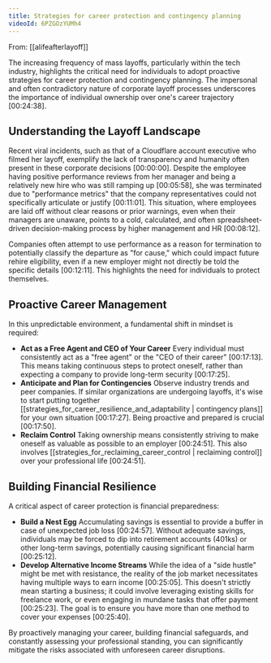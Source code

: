 ```yaml
---
title: Strategies for career protection and contingency planning
videoId: 6PZGOzYUMh4
---
```


From: [[alifeafterlayoff]] <br/> 

The increasing frequency of mass layoffs, particularly within the tech industry, highlights the critical need for individuals to adopt proactive strategies for career protection and contingency planning. The impersonal and often contradictory nature of corporate layoff processes underscores the importance of individual ownership over one's career trajectory <a class="yt-timestamp" data-t="00:24:38">[00:24:38]</a>.

## Understanding the Layoff Landscape

Recent viral incidents, such as that of a Cloudflare account executive who filmed her layoff, exemplify the lack of transparency and humanity often present in these corporate decisions <a class="yt-timestamp" data-t="00:00:00">[00:00:00]</a>. Despite the employee having positive performance reviews from her manager and being a relatively new hire who was still ramping up <a class="yt-timestamp" data-t="00:05:58">[00:05:58]</a>, she was terminated due to "performance metrics" that the company representatives could not specifically articulate or justify <a class="yt-timestamp" data-t="00:11:01">[00:11:01]</a>. This situation, where employees are laid off without clear reasons or prior warnings, even when their managers are unaware, points to a cold, calculated, and often spreadsheet-driven decision-making process by higher management and HR <a class="yt-timestamp" data-t="00:08:12">[00:08:12]</a>.

Companies often attempt to use performance as a reason for termination to potentially classify the departure as "for cause," which could impact future rehire eligibility, even if a new employer might not directly be told the specific details <a class="yt-timestamp" data-t="00:12:11">[00:12:11]</a>. This highlights the need for individuals to protect themselves.

## Proactive Career Management

In this unpredictable environment, a fundamental shift in mindset is required:
*   **Act as a Free Agent and CEO of Your Career** Every individual must consistently act as a "free agent" or the "CEO of their career" <a class="yt-timestamp" data-t="00:17:13">[00:17:13]</a>. This means taking continuous steps to protect oneself, rather than expecting a company to provide long-term security <a class="yt-timestamp" data-t="00:17:25">[00:17:25]</a>.
*   **Anticipate and Plan for Contingencies** Observe industry trends and peer companies. If similar organizations are undergoing layoffs, it's wise to start putting together [[strategies_for_career_resilience_and_adaptability | contingency plans]] for your own situation <a class="yt-timestamp" data-t="00:17:27">[00:17:27]</a>. Being proactive and prepared is crucial <a class="yt-timestamp" data-t="00:17:50">[00:17:50]</a>.
*   **Reclaim Control** Taking ownership means consistently striving to make oneself as valuable as possible to an employer <a class="yt-timestamp" data-t="00:24:51">[00:24:51]</a>. This also involves [[strategies_for_reclaiming_career_control | reclaiming control]] over your professional life <a class="yt-timestamp" data-t="00:24:51">[00:24:51]</a>.

## Building Financial Resilience

A critical aspect of career protection is financial preparedness:
*   **Build a Nest Egg** Accumulating savings is essential to provide a buffer in case of unexpected job loss <a class="yt-timestamp" data-t="00:24:57">[00:24:57]</a>. Without adequate savings, individuals may be forced to dip into retirement accounts (401ks) or other long-term savings, potentially causing significant financial harm <a class="yt-timestamp" data-t="00:25:12">[00:25:12]</a>.
*   **Develop Alternative Income Streams** While the idea of a "side hustle" might be met with resistance, the reality of the job market necessitates having multiple ways to earn income <a class="yt-timestamp" data-t="00:25:05">[00:25:05]</a>. This doesn't strictly mean starting a business; it could involve leveraging existing skills for freelance work, or even engaging in mundane tasks that offer payment <a class="yt-timestamp" data-t="00:25:23">[00:25:23]</a>. The goal is to ensure you have more than one method to cover your expenses <a class="yt-timestamp" data-t="00:25:40">[00:25:40]</a>.

By proactively managing your career, building financial safeguards, and constantly assessing your professional standing, you can significantly mitigate the risks associated with unforeseen career disruptions.
